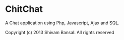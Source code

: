 ChitChat
========

A Chat application using Php, Javascript, Ajax and SQL.





Copyright (c) 2013 Shivam Bansal. All rights reserved
